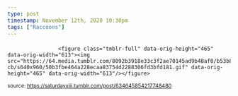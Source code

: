```yaml
---
type: post
timestamp: November 12th, 2020 10:30pm
tags: ["Raccoons"]
---
```

####

                    <figure class="tmblr-full" data-orig-height="465" data-orig-width="613"><img src="https://64.media.tumblr.com/8092b3918e33c3f2ae70145ad9b48af0/b53b83260ad3394c-cb/s640x960/50b3fbe464a228ecaa83754d2288306fd3bfd181.gif" data-orig-height="465" data-orig-width="613"/></figure>
                
                
                
                
                
                
                                
<small>source: https://saturdayxiii.tumblr.com/post/634645854217748480</small>